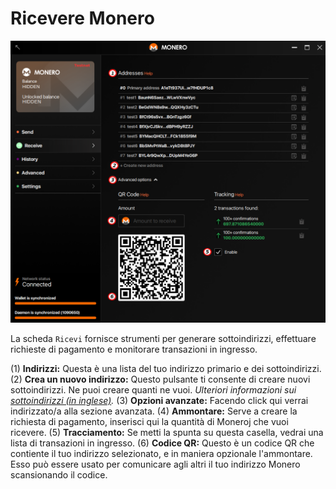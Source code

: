 # Ricevere Monero

![ricevi](media/black_receive.png)

La scheda `Ricevi` fornisce strumenti per generare sottoindirizzi, effettuare richieste di pagamento e monitorare transazioni in ingresso.

(1) **Indirizzi:** Questa è una lista del tuo indirizzo primario e dei sottoindirizzi.
(2) **Crea un nuovo indirizzo:** Questo pulsante ti consente di creare nuovi sottoindirizzi. Ne puoi creare quanti ne vuoi.
*Ulteriori informazioni sui [sottoindirizzi (in inglese)](https://monero.stackexchange.com/questions/3673/what-is-a-sub-address).*
(3) **Opzioni avanzate:** Facendo click qui verrai indirizzato/a alla sezione avanzata.
(4) **Ammontare:** Serve a creare la richiesta di pagamento, inserisci qui la quantità di Moneroj che vuoi ricevere.
(5) **Tracciamento:** Se metti la spunta su questa casella, vedrai una lista di transazioni in ingresso.
(6) **Codice QR:** Questo è un codice QR che contiente il tuo indirizzo selezionato, e in maniera opzionale l'ammontare. Esso può essere usato per comunicare agli altri il tuo indirizzo Monero scansionando il codice.



